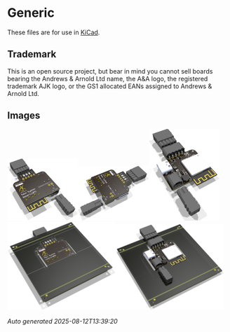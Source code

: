 # Generic

These files are for use in [KiCad](https://www.kicad.org).

## Trademark

This is an open source project, but bear in mind you cannot sell boards bearing the Andrews & Arnold Ltd name, the A&A logo, the registered trademark AJK logo, or the GS1 allocated EANs assigned to Andrews & Arnold Ltd.

## Images

<img src='Generic.png' width=32%><img src='Generic-90.png' width=32%><img src='Generic-bottom.png' width=32%>
<img src='Generic-panel.png' width=49%><img src='Generic-panel-bottom.png' width=49%>

*Auto generated 2025-08-12T13:39:20*
